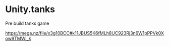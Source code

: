 # Unity.tanks
Pre build tanks game



https://mega.nz/file/x3g10BCC#k11JBUS5K6fMLh8UC923Rj3n6W1pPPVk0Xow9TMWl_k
